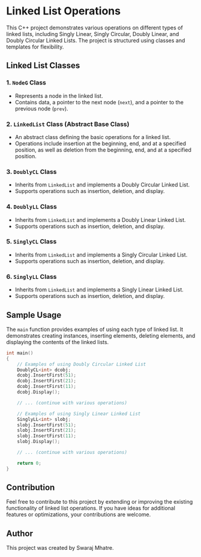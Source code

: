 # Linked List Operations

This C++ project demonstrates various operations on different types of linked lists, including Singly Linear, Singly Circular, Doubly Linear, and Doubly Circular Linked Lists. The project is structured using classes and templates for flexibility.

## Linked List Classes

### 1. `NodeG` Class
- Represents a node in the linked list.
- Contains data, a pointer to the next node (`next`), and a pointer to the previous node (`prev`).

### 2. `LinkedList` Class (Abstract Base Class)
- An abstract class defining the basic operations for a linked list.
- Operations include insertion at the beginning, end, and at a specified position, as well as deletion from the beginning, end, and at a specified position.

### 3. `DoublyCL` Class
- Inherits from `LinkedList` and implements a Doubly Circular Linked List.
- Supports operations such as insertion, deletion, and display.

### 4. `DoublyLL` Class
- Inherits from `LinkedList` and implements a Doubly Linear Linked List.
- Supports operations such as insertion, deletion, and display.

### 5. `SinglyCL` Class
- Inherits from `LinkedList` and implements a Singly Circular Linked List.
- Supports operations such as insertion, deletion, and display.

### 6. `SinglyLL` Class
- Inherits from `LinkedList` and implements a Singly Linear Linked List.
- Supports operations such as insertion, deletion, and display.

## Sample Usage

The `main` function provides examples of using each type of linked list. It demonstrates creating instances, inserting elements, deleting elements, and displaying the contents of the linked lists.

```cpp
int main()
{
    // Examples of using Doubly Circular Linked List
    DoublyCL<int> dcobj;
    dcobj.InsertFirst(51);
    dcobj.InsertFirst(21);
    dcobj.InsertFirst(11);
    dcobj.Display();

    // ... (continue with various operations)

    // Examples of using Singly Linear Linked List
    SinglyLL<int> slobj;
    slobj.InsertFirst(51);
    slobj.InsertFirst(21);
    slobj.InsertFirst(11);
    slobj.Display();

    // ... (continue with various operations)

    return 0;
}
```

## Contribution

Feel free to contribute to this project by extending or improving the existing functionality of linked list operations. If you have ideas for additional features or optimizations, your contributions are welcome.

## Author

This project was created by Swaraj Mhatre.
